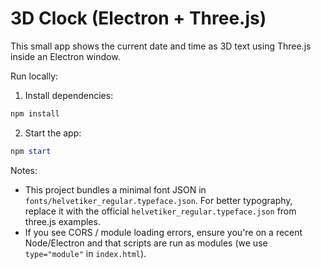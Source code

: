 # 3D Clock (Electron + Three.js)

This small app shows the current date and time as 3D text using Three.js inside an Electron window.

Run locally:

1. Install dependencies:

```powershell
npm install
```

2. Start the app:

```powershell
npm start
```

Notes:
- This project bundles a minimal font JSON in `fonts/helvetiker_regular.typeface.json`. For better typography, replace it with the official `helvetiker_regular.typeface.json` from three.js examples.
- If you see CORS / module loading errors, ensure you're on a recent Node/Electron and that scripts are run as modules (we use `type="module"` in `index.html`).
